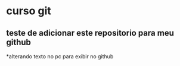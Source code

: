 # curso git

## teste de adicionar este repositorio para meu github
*alterando texto no pc para exibir no github